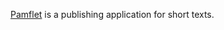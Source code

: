 [Pamflet][pf] is a publishing application for short texts.

[pf]: https://www.foundweekends.org/pamflet/
